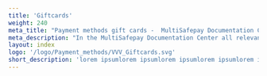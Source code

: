 ```yaml
---
title: 'Giftcards'
weight: 240
meta_title: "Payment methods gift cards -  MultiSafepay Documentation Center"
meta_description: "In the MultiSafepay Documentation Center all relevant information regarding our Plugins and API. As well as Support pages for Payment Method, Tools and General Questions. You can also find the contact details of our Support Team and Integration Team."
layout: index
logo: '/logo/Payment_methods/VVV_Giftcards.svg'
short_description: 'lorem ipsumlorem ipsumlorem ipsumlorem ipsumlorem ipsumlorem ipsumlorem ipsum'
---
```


